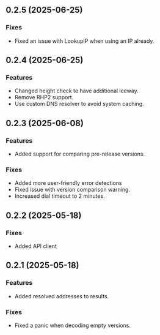 ## 0.2.5 (2025-06-25)

### Fixes

- Fixed an issue with LookupIP when using an IP already.

## 0.2.4 (2025-06-25)

### Features

- Changed height check to have additional leeway.
- Remove RHP2 support.
- Use custom DNS resolver to avoid system caching.

## 0.2.3 (2025-06-08)

### Features

- Added support for comparing pre-release versions.

### Fixes

- Added more user-friendly error detections
- Fixed issue with version comparison warning.
- Increased dial timeout to 2 minutes.

## 0.2.2 (2025-05-18)

### Fixes

- Added API client

## 0.2.1 (2025-05-18)

### Features

- Added resolved addresses to results.

### Fixes

- Fixed a panic when decoding empty versions.
